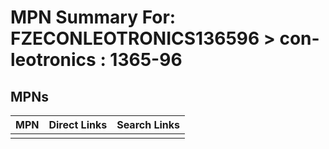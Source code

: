



# MPN Summary For: FZECONLEOTRONICS136596 > con-leotronics : 1365-96

## MPNs
  

|MPN|Direct Links|Search Links|
| :--- | :--- | :--- |
||||
